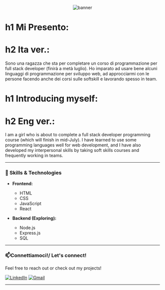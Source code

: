 <!-- Banner opzionale -->
<p align="center">
  <img src="https://capsule-render.vercel.app/api?type=waving&color=0:6e48aa,100:9d50bb&height=200&section=header&text=Hi%20there!%20I'm%20[Inti]%20👋&fontSize=40&fontColor=ffffff" alt="banner"/>
</p>

# h1 Mi Presento:
# h2 Ita ver.:
Sono una ragazza che sta per completare un corso di programmazione per full stack developer (finirà a metà luglio).
Ho imparato ad usare bene alcuni linguaggi di programmazione per sviluppo web, 
ad approcciarmi con le persone facendo anche dei corsi sulle softskill e lavorando spesso in team.

# h1 Introducing myself:
# h2 Eng ver.:
I am a girl who is about to complete a full stack developer programming course (which will finish in mid-July).
I have learned to use some programming languages well for web development,
and I have also developed my interpersonal skills by taking soft skills courses and frequently working in teams.

---

### 🚀 Skills & Technologies

- **Frontend:**
  - HTML
  - CSS
  - JavaScript
  - React

- **Backend (Exploring):**
  - Node.js
  - Express.js
  - SQL

---
### 📫Connettiamoci!/ Let's connect!

Feel free to reach out or check out my projects!

[![LinkedIn](https://img.shields.io/badge/LinkedIn-blue?logo=linkedin&logoColor=white)](https://www.linkedin.com/in/inti-marchesini-50ba72221/) 
[![Gmail](https://img.shields.io/badge/Email-D14836?logo=gmail&logoColor=white)]([intimarchesini96@gmail.com](https://mail.google.com/mail/u/0/#inbox))

---


